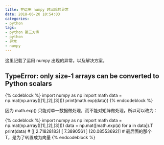 ```yaml
---
title: 在运用 numpy 时出现的异常
date: 2018-06-20 10:54:03
categories:
- python
tags:
- python 第三方库
- python
- 异常
- numpy
---
```

这里记载了运用 numpy 出现的异常，以及解决方案。

<!-- more -->

## TypeError: only size-1 arrays can be converted to Python scalars

{% codeblock %} 
import numpy as np
import math
data = np.mat(np.array([[1],[2],[3]]))
print(math.exp(data)) 
{% endcodeblock %}

因为 math.exp() 只能对单一数据做处理，而不能对矩阵做处理，所以可以改为：

{% codeblock %} 
import numpy as np
import math
data = np.mat(np.array([[1],[2],[3]]))
data = np.mat([math.exp(a) for a in data]).T
print(data)
	# [[ 2.71828183]
		[ 7.3890561 ]
		[20.08553692]]
	# 最后面的那个 T，是为了转置成为向量
{% endcodeblock %}
